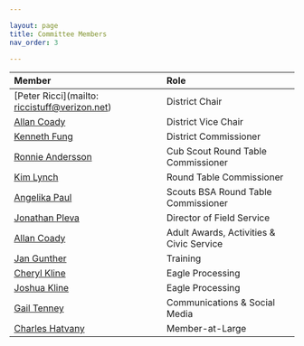 ```yaml
---

layout: page
title: Committee Members
nav_order: 3

---
```


|Member|Role|
|:---|:---|
|[Peter Ricci](mailto: riccistuff@verizon.net)|District Chair|
|[Allan Coady](mailto:allan_coady@raytheon.com)|District Vice Chair|
|[Kenneth Fung](mailto:ksfung3@yahoo.com)|District Commissioner|
|[Ronnie Andersson](mailto:ronnie.andersson.us@gmail.com)|Cub Scout Round Table Commissioner|
|[Kim Lynch](mailto:klynch@bpsk12.org)|Round Table Commissioner|
|[Angelika Paul](mailto:angelika.paul@gmail.com)|Scouts BSA Round Table Commissioner|
|[Jonathan Pleva](mailto:jonathan.pleve@scouting.org)|Director of Field Service|
|[Allan Coady](mailto:coadyallan@gmail.com)|Adult Awards, Activities & Civic Service|
|[Jan Gunther](mailto:jan@gunther.com)|Training|
|[Cheryl Kline](mailto:cherylk519@gmail.com)|Eagle Processing|	
|[Joshua Kline](mailto:fl.eagle.coordinator@gmail.com)|Eagle Processing |
|[Gail Tenney](mailto:gegail@yahoo.com)|Communications & Social Media|
|[Charles Hatvany](mailto:charles@hatvany.com)|Member-at-Large|
